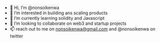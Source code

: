 - 👋 Hi, I’m @nonsoikenwa
- 👀 I’m interested in building ans scaling products
- 🌱 I’m currently learning solidity and Javascript
- 💞️ I’m looking to collaborate on web3 and startup projects
- 📫 reach out to me on nonsoikenwa@gmail.com and @nonsoikenwa on twitter


